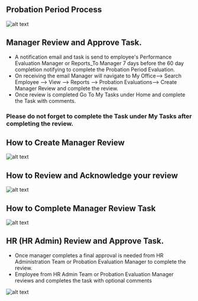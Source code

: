 Probation Period Process
-----
![alt text](../../images/perf-eval/probation-period-evaluation-process.png "Probation Period Evaluation")

Manager Review and Approve Task.
-----

 - A notification email and task is send to employee's Performance Evaluation Manager or Reports_To Manager 7 days before the 60 day completion notifying to complete the Probation Period Evaluation.
 - On receiving the email Manager will navigate to My Office--> Search Employee --> View --> Reports --> Probation Evaluations--> Create Manager Review and complete the review.
 - Once review is completed Go To My Tasks under Home and complete the Task with comments.

### Please do not forget to complete the Task under My Tasks after completing the review.

How to Create Manager Review
-----
![alt text](../../images/perf-eval/probation_period_evaluation_createmanagerreview.png "Probation Period Evaluation")

How to Review and Acknowledge your review
-----
![alt text](../../images/perf-eval/probation_period_evaluation_acknowledgereview.png "Probation Period Evaluation")

How to Complete Manager Review Task
-----
![alt text](../../images/perf-eval/probation_period_evaluation_managerreview.png "Probation Period Evaluation")


HR (HR Admin) Review and Approve Task.
-----

 - Once manager completes a final approval is needed from HR Administration Team or Probation Evaluation Manager to complete the review.
 - Employee from HR Admin Team or Probation Evaluation Manager reviews and completes the task with optional comments

![alt text](../../images/perf-eval/probation_period_evaluation_HRreview.png "Probation Period Evaluation")

